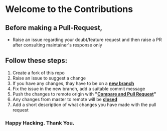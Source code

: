 # Welcome to the Contributions

## Before making a Pull-Request,

- Raise an issue regarding your doubt/feature request and then raise a PR after consulting maintainer's response only

## Follow these steps:

1. Create a fork of this repo
2. Raise an issue to suggest a change 
3. If you have any changes, thay have to be on a **<ins>new branch</ins>**
4. Fix the issue in the new branch, add a suitable commit message
5. Push the changes to remote origin with **"<ins>Compare and Pull Request</ins>"**
6. Any changes from master to remote will be **<ins>closed</ins>**
7. Add a short description of what changes you have made with the pull request


### Happy Hacking. Thank You.
